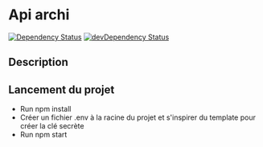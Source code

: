 # Api archi

[![Dependency Status](https://david-dm.org/raphagoo/runningManAPI/status.svg)](https://david-dm.org/raphagoo/runningManAPI#info=dependencies) 
[![devDependency Status](https://david-dm.org/raphagoo/runningManAPI/dev-status.svg)](https://david-dm.org/raphagoo/runningManAPI#info=devDependencies)

## Description

## Lancement du projet

- Run npm install
- Créer un fichier .env à la racine du projet et s'inspirer du template pour créer la clé secrète
- Run npm start
